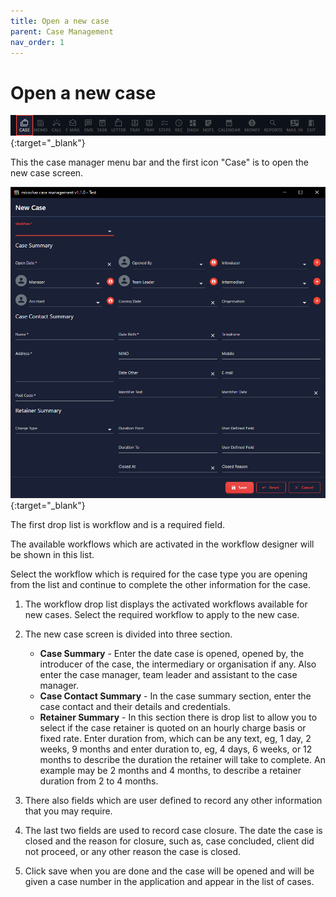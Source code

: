 ```yaml
---
title: Open a new case
parent: Case Management
nav_order: 1
---
```


# Open a new case

<!-- prettier-ignore -->
[![Menu](/assets/images/menu-4-case.png)](/assets/images/menu-4-case.png){:target="_blank"}

This the case manager menu bar and the first icon "Case" is to open the new case screen.

<!-- prettier-ignore -->
[![New Case](/assets/images/new-case.png)](/assets/images/new-case.png){:target="_blank"}

The first drop list is workflow and is a required field.

The available workflows which are activated in the workflow designer will be shown in this list.

Select the workflow which is required for the case type you are opening from the list and continue to complete the other information for the case.

1. The workflow drop list displays the activated workflows available for new cases. Select the required workflow to apply to the new case.
2. The new case screen is divided into three section.

   - **Case Summary** - Enter the date case is opened, opened by, the introducer of the case, the intermediary or organisation if any.
     Also enter the case manager, team leader and assistant to the case manager.
   - **Case Contact Summary** - In the case summary section, enter the case contact and their details and credentials.
   - **Retainer Summary** - In this section there is drop list to allow you to select if the case retainer is quoted on an hourly charge basis or fixed rate.
     Enter duration from, which can be any text, eg, 1 day, 2 weeks, 9 months and enter duration to, eg, 4 days, 6 weeks, or 12 months to describe the duration the retainer will take to complete.
     An example may be 2 months and 4 months, to describe a retainer duration from 2 to 4 months.

3. There also fields which are user defined to record any other information that you may require.
4. The last two fields are used to record case closure.
   The date the case is closed and the reason for closure, such as, case concluded, client did not proceed, or any other reason the case is closed.
5. Click save when you are done and the case will be opened and will be given a case number in the application and appear in the list of cases.
